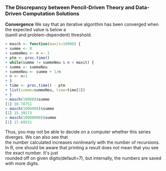 ### The Discrepancy between Pencil-Driven Theory and Data-Driven Computation Solutions  

**Convergence**
We say that an iterative algorithm has been converged when the expected value is below a   
(samll and problem-dependent) threshold.
```r
> masch <- function(maxit=10000) {
+ summe <- 0
+ summeNeu <- n <- 1
+ ptm <- proc.time()
+ while(summe != summeNeu & n < maxit) {
+ summe <- summeNeu
+ summeNeu <- summe + 1/n
+ n <- n+1
+ }
+ time <- proc.time() - ptm
+ list(summe=summeNeu, time=time[3])
+ }
> masch(10000)$summe
[1] 10.78751
> masch(1000000)$summe
[1] 15.39273
> masch(10000000)$summe
[1] 17.69531
```
Thus, you may not be able to decide on a computer whether this series diverges. We can also see that  
the number calculated increases nonlinearly with the number of recursions.    
In R, one should be aware that printing a result does not mean that you see the exact number. It's just  
rounded off on given digits(default=7), but internally, the numbers are saved with more digits.
